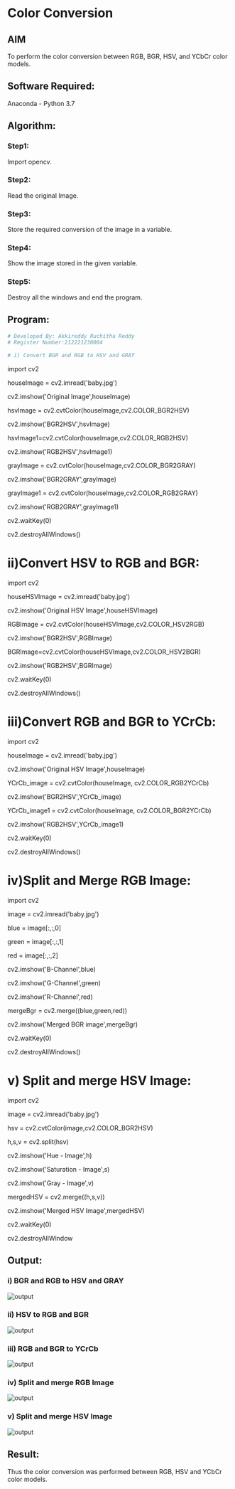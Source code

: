 # Color Conversion
## AIM
To perform the color conversion between RGB, BGR, HSV, and YCbCr color models.

## Software Required:
Anaconda - Python 3.7
## Algorithm:
### Step1:
Import opencv.

### Step2:
Read the original Image.

### Step3:
Store the required conversion of the image in a variable.

### Step4:
 Show the image stored in the given variable.

### Step5:
Destroy all the windows and end the program.

## Program:
```python
# Developed By: Akkireddy Ruchitha Reddy
# Register Number:212221230004

# i) Convert BGR and RGB to HSV and GRAY
```
import cv2

houseImage = cv2.imread('baby.jpg')

cv2.imshow('Original Image',houseImage)

hsvImage = cv2.cvtColor(houseImage,cv2.COLOR_BGR2HSV)

cv2.imshow('BGR2HSV',hsvImage)

hsvImage1=cv2.cvtColor(houseImage,cv2.COLOR_RGB2HSV)

cv2.imshow('RGB2HSV',hsvImage1)

grayImage = cv2.cvtColor(houseImage,cv2.COLOR_BGR2GRAY)

cv2.imshow('BGR2GRAY',grayImage)

grayImage1 = cv2.cvtColor(houseImage,cv2.COLOR_RGB2GRAY)

cv2.imshow('RGB2GRAY',grayImage1)

cv2.waitKey(0)

cv2.destroyAllWindows()

# ii)Convert HSV to RGB and BGR:

import cv2

houseHSVImage = cv2.imread('baby.jpg')

cv2.imshow('Original HSV Image',houseHSVImage)

RGBImage = cv2.cvtColor(houseHSVImage,cv2.COLOR_HSV2RGB)

cv2.imshow('BGR2HSV',RGBImage)

BGRImage=cv2.cvtColor(houseHSVImage,cv2.COLOR_HSV2BGR)

cv2.imshow('RGB2HSV',BGRImage)

cv2.waitKey(0)

cv2.destroyAllWindows()



# iii)Convert RGB and BGR to YCrCb:

import cv2

houseImage = cv2.imread('baby.jpg')

cv2.imshow('Original HSV Image',houseImage)

YCrCb_image = cv2.cvtColor(houseImage, cv2.COLOR_RGB2YCrCb)

cv2.imshow('BGR2HSV',YCrCb_image)

YCrCb_image1 = cv2.cvtColor(houseImage, cv2.COLOR_BGR2YCrCb)

cv2.imshow('RGB2HSV',YCrCb_image1)

cv2.waitKey(0)

cv2.destroyAllWindows()





# iv)Split and Merge RGB Image:

import cv2

image = cv2.imread('baby.jpg')

blue = image[:,:,0]

green = image[:,:,1]

red = image[:,:,2]

cv2.imshow('B-Channel',blue)

cv2.imshow('G-Channel',green)

cv2.imshow('R-Channel',red)

mergeBgr = cv2.merge((blue,green,red))

cv2.imshow('Merged BGR image',mergeBgr)

cv2.waitKey(0)

cv2.destroyAllWindows()





# v) Split and merge HSV Image:

import cv2

image = cv2.imread('baby.jpg')

hsv = cv2.cvtColor(image,cv2.COLOR_BGR2HSV)

h,s,v = cv2.split(hsv)

cv2.imshow('Hue - Image',h)

cv2.imshow('Saturation - Image',s)

cv2.imshow('Gray - Image',v)

mergedHSV = cv2.merge((h,s,v))

cv2.imshow('Merged HSV Image',mergedHSV)

cv2.waitKey(0)

cv2.destroyAllWindow


## Output:

### i) BGR and RGB to HSV and GRAY
![output](https://github.com/RuchithaReddy28/Color-Conversion/blob/main/R11.png?raw=true)

### ii) HSV to RGB and BGR
![output](https://github.com/RuchithaReddy28/Color-Conversion/blob/main/R2.PNG?raw=true)


### iii) RGB and BGR to YCrCb
![output](https://github.com/RuchithaReddy28/Color-Conversion/blob/main/R3.PNG?raw=true)


### iv) Split and merge RGB Image
![output](https://github.com/RuchithaReddy28/Color-Conversion/blob/main/R4.PNG?raw=true)


### v) Split and merge HSV Image
![output](https://github.com/RuchithaReddy28/Color-Conversion/blob/main/R5.PNG?raw=true)

## Result:
Thus the color conversion was performed between RGB, HSV and YCbCr color models.
